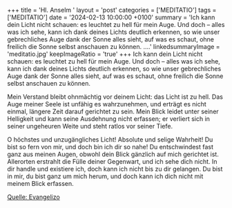 +++
title = 'Hl. Anselm  '
layout = 'post'
categories = ['MEDITATIO']
tags = ['MEDITATIO']
date = '2024-02-13 10:00:00 +0100'
summary = 'Ich kann dein Licht nicht schauen: es leuchtet zu hell für mein Auge. Und doch – alles was ich sehe, kann ich dank deines Lichts deutlich erkennen, so wie unser gebrechliches Auge dank der Sonne alles sieht, auf was es schaut, ohne freilich die Sonne selbst anschauen zu können. ....'
linkedsummaryImage = 'meditatio.jpg'
keepImageRatio = 'true'
+++
Ich kann dein Licht nicht schauen: es leuchtet zu hell für mein Auge. Und doch – alles was ich sehe, kann ich dank deines Lichts deutlich erkennen, so wie unser gebrechliches Auge dank der Sonne alles sieht, auf was es schaut, ohne freilich die Sonne selbst anschauen zu können.

Mein Verstand bleibt ohnmächtig vor deinem Licht: das Licht ist zu hell.<!--more--> Das Auge meiner Seele ist unfähig es wahrzunehmen, und erträgt es nicht einmal, längere Zeit darauf gerichtet zu sein. Mein Blick leidet unter seiner Helligkeit und kann seine Ausdehnung nicht erfassen; er verliert sich in seiner ungeheuren Weite und steht ratlos vor seiner Tiefe.

O höchstes und unzugängliches Licht! Absolute und selige Wahrheit! Du bist so fern von mir, und doch bin ich dir so nahe! Du entschwindest fast ganz aus meinen Augen, obwohl dein Blick gänzlich auf mich gerichtet ist. Allerorten erstrahlt die Fülle deiner Gegenwart, und ich sehe dich nicht. In dir handle und existiere ich, doch kann ich nicht bis zu dir gelangen. Du bist in mir, du bist ganz um mich herum, und doch kann ich dich nicht mit meinem Blick erfassen.





[Quelle: Evangelizo](https://evangeliumtagfuertag.org/DE/gospel)
